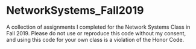 # NetworkSystems_Fall2019
A collection of assignments I completed for the Network Systems Class in Fall 2019. Please do not use or reproduce this code without my consent, and using this code for your own class is a violation of the Honor Code.
